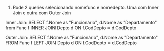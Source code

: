 1) Rode 2 queries selecionando nomefunc e nomedepto. Uma com Inner Join e outra com Outer Join

Inner Join: 
SELECT f.Nome as "Funcionário", d.Nome as "Departamento"
from Func f 
INNER JOIN Depto d
ON f.CodDepto = d.CodDepto


Outer Join: 
SELECT f.Nome as "Funcionário", d.Nome as "Departamento"
FROM Func f
LEFT JOIN Depto d
ON f.CodDepto = d.CodDepto